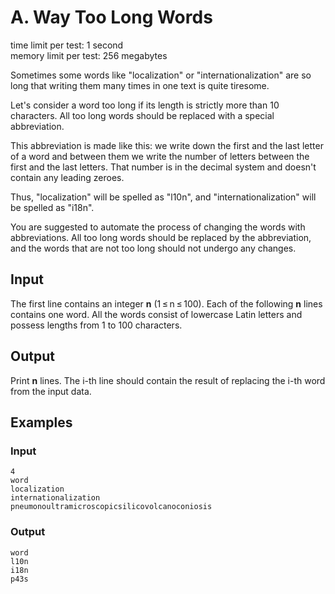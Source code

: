 # A. Way Too Long Words

time limit per test: 1 second  
memory limit per test: 256 megabytes  

Sometimes some words like "localization" or "internationalization" are so long that writing them many times in one text is quite tiresome.

Let's consider a word too long if its length is strictly more than 10 characters. All too long words should be replaced with a special abbreviation.

This abbreviation is made like this: we write down the first and the last letter of a word and between them we write the number of letters between the first and the last letters. That number is in the decimal system and doesn't contain any leading zeroes.

Thus, "localization" will be spelled as "l10n", and "internationalization" will be spelled as "i18n".

You are suggested to automate the process of changing the words with abbreviations. All too long words should be replaced by the abbreviation, and the words that are not too long should not undergo any changes.

## Input
The first line contains an integer **n** (1 ≤ n ≤ 100). Each of the following **n** lines contains one word. All the words consist of lowercase Latin letters and possess lengths from 1 to 100 characters.

## Output
Print **n** lines. The i-th line should contain the result of replacing the i-th word from the input data.

## Examples
### Input
```
4
word
localization
internationalization
pneumonoultramicroscopicsilicovolcanoconiosis
```
### Output
```
word
l10n
i18n
p43s
```

